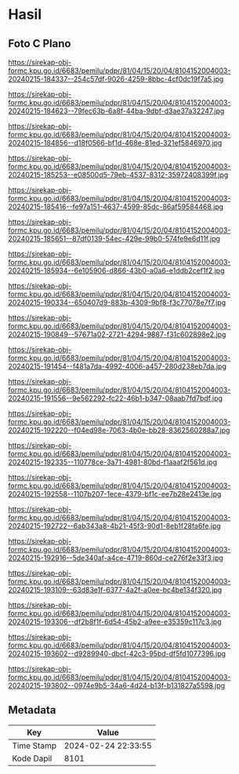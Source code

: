 # Hasil

## Foto C Plano

https://sirekap-obj-formc.kpu.go.id/6683/pemilu/pdpr/81/04/15/20/04/8104152004003-20240215-184337--254c57df-9026-4259-8bbc-4cf0dc19f7a5.jpg

https://sirekap-obj-formc.kpu.go.id/6683/pemilu/pdpr/81/04/15/20/04/8104152004003-20240215-184623--79fec63b-6a8f-44ba-9dbf-d3ae37a32247.jpg

https://sirekap-obj-formc.kpu.go.id/6683/pemilu/pdpr/81/04/15/20/04/8104152004003-20240215-184856--d18f0566-bf1d-468e-81ed-321ef5846970.jpg

https://sirekap-obj-formc.kpu.go.id/6683/pemilu/pdpr/81/04/15/20/04/8104152004003-20240215-185253--e08500d5-79eb-4537-8312-35972408399f.jpg

https://sirekap-obj-formc.kpu.go.id/6683/pemilu/pdpr/81/04/15/20/04/8104152004003-20240215-185416--fe97a151-4637-4599-85dc-86af59584468.jpg

https://sirekap-obj-formc.kpu.go.id/6683/pemilu/pdpr/81/04/15/20/04/8104152004003-20240215-185651--87df0139-54ec-429e-99b0-574fe9e6d11f.jpg

https://sirekap-obj-formc.kpu.go.id/6683/pemilu/pdpr/81/04/15/20/04/8104152004003-20240215-185934--6e105906-d866-43b0-a0a6-e1ddb2cef1f2.jpg

https://sirekap-obj-formc.kpu.go.id/6683/pemilu/pdpr/81/04/15/20/04/8104152004003-20240215-190334--650407d9-883b-4309-9bf8-f3c77078e7f7.jpg

https://sirekap-obj-formc.kpu.go.id/6683/pemilu/pdpr/81/04/15/20/04/8104152004003-20240215-190849--57671a02-2721-4294-9887-f31c602898e2.jpg

https://sirekap-obj-formc.kpu.go.id/6683/pemilu/pdpr/81/04/15/20/04/8104152004003-20240215-191454--f481a7da-4992-4006-a457-280d238eb7da.jpg

https://sirekap-obj-formc.kpu.go.id/6683/pemilu/pdpr/81/04/15/20/04/8104152004003-20240215-191556--9e562292-fc22-46b1-b347-08aab7fd7bdf.jpg

https://sirekap-obj-formc.kpu.go.id/6683/pemilu/pdpr/81/04/15/20/04/8104152004003-20240215-192220--f04ed98e-7063-4b0e-bb28-8362560288a7.jpg

https://sirekap-obj-formc.kpu.go.id/6683/pemilu/pdpr/81/04/15/20/04/8104152004003-20240215-192335--110778ce-3a71-4981-80bd-f1aaaf2f561d.jpg

https://sirekap-obj-formc.kpu.go.id/6683/pemilu/pdpr/81/04/15/20/04/8104152004003-20240215-192558--1107b207-1ece-4379-bf1c-ee7b28e2413e.jpg

https://sirekap-obj-formc.kpu.go.id/6683/pemilu/pdpr/81/04/15/20/04/8104152004003-20240215-192722--6ab343a8-4b21-45f3-90d1-8eb1f28fa6fe.jpg

https://sirekap-obj-formc.kpu.go.id/6683/pemilu/pdpr/81/04/15/20/04/8104152004003-20240215-192916--5de340af-a4ce-4719-860d-ce276f2e33f3.jpg

https://sirekap-obj-formc.kpu.go.id/6683/pemilu/pdpr/81/04/15/20/04/8104152004003-20240215-193109--63d83e1f-6377-4a2f-a0ee-bc4be134f320.jpg

https://sirekap-obj-formc.kpu.go.id/6683/pemilu/pdpr/81/04/15/20/04/8104152004003-20240215-193306--df2b8f1f-6d54-45b2-a9ee-e35359c117c3.jpg

https://sirekap-obj-formc.kpu.go.id/6683/pemilu/pdpr/81/04/15/20/04/8104152004003-20240215-193602--d9289940-dbcf-42c3-95bd-df5fd1077396.jpg

https://sirekap-obj-formc.kpu.go.id/6683/pemilu/pdpr/81/04/15/20/04/8104152004003-20240215-193802--0974e9b5-34a6-4d24-b13f-b131827a5598.jpg


## Metadata

| Key        | Value               |
| ---------- | ------------------- |
| Time Stamp | 2024-02-24 22:33:55 |
| Kode Dapil | 8101                |



